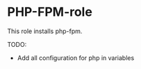 PHP-FPM-role
=========

This role installs php-fpm.

TODO:
* Add all configuration for php in variables
